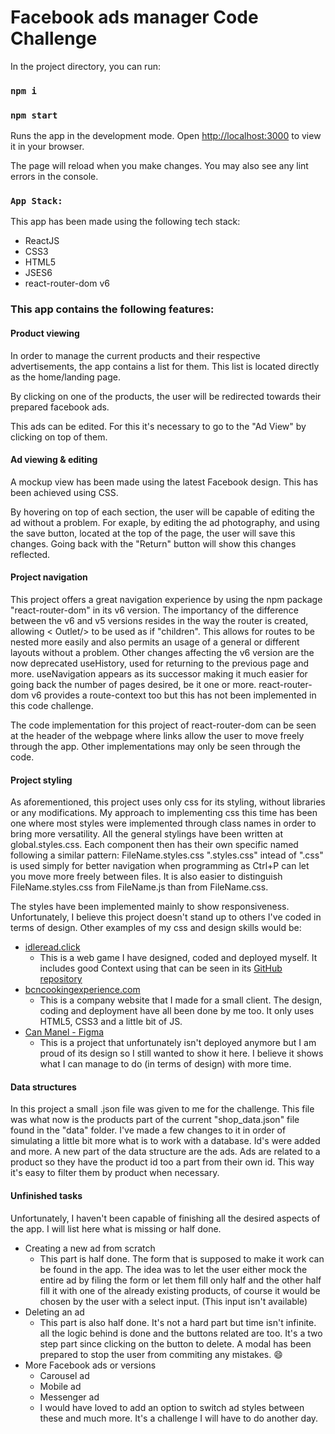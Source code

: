 # Facebook ads manager Code Challenge

In the project directory, you can run:

### `npm i`

### `npm start`

Runs the app in the development mode.
Open [http://localhost:3000](http://localhost:3000) to view it in your browser.

The page will reload when you make changes.
You may also see any lint errors in the console.

### `App Stack:`

This app has been made using the following tech stack:

- ReactJS
- CSS3
- HTML5
- JSES6
- react-router-dom v6

### **This app contains the following features:**

#### Product viewing

In order to manage the current products and their respective advertisements, the app contains a list for them. This list is located directly as the home/landing page.

By clicking on one of the products, the user will be redirected towards their prepared facebook ads.

This ads can be edited. For this it's necessary to go to the "Ad View" by clicking on top of them.

#### Ad viewing & editing

A mockup view has been made using the latest Facebook design. This has been achieved using CSS.

By hovering on top of each section, the user will be capable of editing the ad without a problem. For exaple, by editing the ad photography, and using the save button, located at the top of the page, the user will save this changes. Going back with the "Return" button will show this changes reflected.

#### Project navigation

This project offers a great navigation experience by using the npm package "react-router-dom" in its v6 version. The importancy of the difference between the v6 and v5 versions resides in the way the router is created, allowing < Outlet/> to be used as if "children". This allows for routes to be nested more easily and also permits an usage of a general or different layouts without a problem.
Other changes affecting the v6 version are the now deprecated useHistory, used for returning to the previous page and more. useNavigation appears as its successor making it much easier for going back the number of pages desired, be it one or more.
react-router-dom v6 provides a route-context too but this has not been implemented in this code challenge.

The code implementation for this project of react-router-dom can be seen at the header of the webpage where links allow the user to move freely through the app. Other implementations may only be seen through the code.

#### Project styling

As aforementioned, this project uses only css for its styling, without libraries or any modifications. My approach to implementing css this time has been one where most styles were implemented through class names in order to bring more versatility. All the general stylings have been written at global.styles.css. Each component then has their own specific named following a similar pattern: FileName.styles.css
".styles.css" intead of ".css" is used simply for better navigation when programming as Ctrl+P can let you move more freely between files. It is also easier to distinguish FileName.styles.css from FileName.js than from FileName.css.

The styles have been implemented mainly to show responsiveness. Unfortunately, I believe this project doesn't stand up to others I've coded in terms of design. Other examples of my css and design skills would be:

- [idleread.click](https://www.idleread.click)
  - This is a web game I have designed, coded and deployed myself. It includes good Context using that can be seen in its [GitHub repository](https://https://github.com/SalvadorSC/idle-read)
- [bcncookingexperience.com](https://https://www.bcncookingexperience.com/)
  - This is a company website that I made for a small client. The design, coding and deployment have all been done by me too. It only uses HTML5, CSS3 and a little bit of JS.
- [Can Manel - Figma](https://www.figma.com/file/WXnbYFGZYmueWQhMtDTf46/Can-Manel?node-id=102%3A121683)
  - This is a project that unfortunately isn't deployed anymore but I am proud of its design so I still wanted to show it here. I believe it shows what I can manage to do (in terms of design) with more time.

#### Data structures

In this project a small .json file was given to me for the challenge. This file was what now is the products part of the current "shop_data.json" file found in the "data" folder. I've made a few changes to it in order of simulating a little bit more what is to work with a database. Id's were added and more. A new part of the data structure are the ads. Ads are related to a product so they have the product id too a part from their own id. This way it's easy to filter them by product when necessary.

#### Unfinished tasks

Unfortunately, I haven't been capable of finishing all the desired aspects of the app. I will list here what is missing or half done.

- Creating a new ad from scratch
  - This part is half done. The form that is supposed to make it work can be found in the app. The idea was to let the user either mock the entire ad by filing the form or let them fill only half and the other half fill it with one of the already existing products, of course it would be chosen by the user with a select input. (This input isn't available)
- Deleting an ad
  - This part is also half done. It's not a hard part but time isn't infinite. all the logic behind is done and the buttons related are too. It's a two step part since clicking on the button to delete. A modal has been prepared to stop the user from commiting any mistakes. 😄
- More Facebook ads or versions
  - Carousel ad
  - Mobile ad
  - Messenger ad
  - I would have loved to add an option to switch ad styles between these and much more. It's a challenge I will have to do another day.

